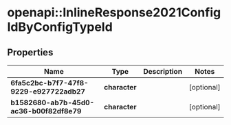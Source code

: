 # openapi::InlineResponse2021ConfigIdByConfigTypeId

## Properties
Name | Type | Description | Notes
------------ | ------------- | ------------- | -------------
**6fa5c2bc-b7f7-47f8-9229-e927722adb27** | **character** |  | [optional] 
**b1582680-ab7b-45d0-ac36-b00f82df8e79** | **character** |  | [optional] 


